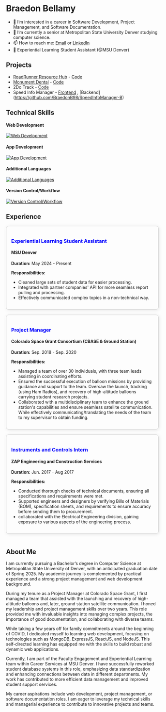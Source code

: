#  Braedon Bellamy
- 👀 I’m interested in a career in Software Development, Project Management, and Software Documentation.
- 🌱 I’m currently a senior at Metropolitan State University Denver studying computer science.  
- 📫 How to reach me: [Email](Braedonb98@gmail.com) or [LinkedIn](https://www.linkedin.com/in/braedon-bellamy/)
- 👔 Experiential Learning Student Assistant (@MSU Denver)

 ## Projects
- [RoadRunner Resource Hub](http://roadrunner-resource-hub.com/) - [Code](https://github.com/BraedonB98/CS4610-RoadRunnerResourceHub)
- [Monument Dental](https://www.monumentdental.com/) - [Code](https://github.com/BraedonB98/MonumentDental)
- 2Do Track - [Code](https://github.com/BraedonB98/2DoTrack)
- Speed Info Manager - [Frontend](https://github.com/BraedonB98/SpeedInfoManager-F) , [Backend] (https://github.com/BraedonB98/SpeedInfoManager-B)


## Technical Skills
#### Web Development
[![Web Development](https://skillicons.dev/icons?i=react,css,express,mongodb,nodejs,htmx,firebase,heroku)](https://skillicons.dev)

#### App Development
[![App Development](https://skillicons.dev/icons?i=androidstudio,kotlin)](https://skillicons.dev)

#### Additional Languages
[![Additional Languages](https://skillicons.dev/icons?i=cpp,py,arduino)](https://skillicons.dev)

#### Version Control/Workflow
[![Version Control/Workflow](https://skillicons.dev/icons?i=git,github,postman,npm,md)](https://skillicons.dev)



## Experience

<div style="border: 1px solid #ccc; padding: 16px; border-radius: 8px; box-shadow: 2px 2px 12px rgba(0,0,0,0.1);">
  <h3 style="color: blue;">Experiential Learning Student Assistant</h3>
  <h4>MSU Denver</h3>
  <p><strong>Duration:</strong> May 2024 - Present</p>
  <p><strong>Responsibilities:</strong></p>
  <ul>
    <li>Cleaned large sets of student data for easier processing.</li>
    <li>Integrated with partner companies' API for more seamless report pulling and processing.</li>
    <li> Effectively communicated complex topics in a non-technical way.</li>
  </ul>
</div> 

<br/>

<div style="border: 1px solid #ccc; padding: 16px; border-radius: 8px; box-shadow: 2px 2px 12px rgba(0,0,0,0.1);">
  <h3 style="color: blue;">Project Manager</h2>
  <h4>Colorado Space Grant Consortium (CBASE & Ground Station)</h3>
  <p><strong>Duration:</strong> Sep. 2018 - Sep. 2020 </p>
  <p><strong>Responsibilities:</strong></p>
  <ul>
    <li> Managed a team of over 30 individuals, with three team leads assisting in coordinating efforts.</li>
    <li>Ensured the successful execution of balloon missions by providing guidance and support to the team. Oversaw the launch, tracking (using Ham Radios), and recovery of high-altitude balloons carrying student research projects.</li>
    <li>Collaborated with a multidisciplinary team to enhance the ground station's capabilities and ensure seamless satellite communication. While effectively communicating/translating the needs of the team to my supervisor to obtain funding.</li>
  </ul>
</div> 

<br/>

<div style="border: 1px solid #ccc; padding: 16px; border-radius: 8px; box-shadow: 2px 2px 12px rgba(0,0,0,0.1);">
  <h3 style="color: blue;">Instruments and Controls Intern</h3>
  <h4>ZAP Engineering and Construction Services</h3>
  <p><strong>Duration:</strong> Jun. 2017 - Aug 2017 </p>
  <p><strong>Responsibilities:</strong></p>
  <ul>
    <li> Conducted thorough checks of technical documents, ensuring all specifications and requirements were met.</li>
    <li> Supported engineers and designers by verifying Bills of Materials (BOM), specification sheets, and requirements to ensure accuracy before sending them to procurement.</li>
    <li> collaborated with the Electrical Engineering division, gaining exposure to various aspects of the engineering process.</li>
  </ul>
</div> 

<br/>

## About Me
I am currently pursuing a Bachelor’s degree in Computer Science at Metropolitan State University of Denver, with an anticipated graduation date of Spring 2025. My academic journey is complemented by practical experience and a strong project management and web development background.

 During my tenure as a Project Manager at Colorado Space Grant, I first managed a team that assisted with the launching and recovery of high-altitude balloons and, later, ground station satellite communication. I honed my leadership and project management skills over two years. This role provided me with invaluable insights into managing complex projects, the importance of good documentation, and collaborating with diverse teams.

 While taking a few years off for family commitments around the beginning of COVID, I dedicated myself to learning web development, focusing on technologies such as MongoDB, ExpressJS, ReactJS, and NodeJS. This self-directed learning has equipped me with the skills to build robust and dynamic web applications.

 Currently, I am part of the Faculty Engagement and Experiential Learning team within Career Services at MSU Denver. I have successfully reworked student database systems in this role, emphasizing data standardization and enhancing connections between data in different departments. My work has contributed to more efficient data management and improved student support services.

 My career aspirations include web development, project management, or software documentation roles. I am eager to leverage my technical skills and managerial experience to contribute to innovative projects and teams.
